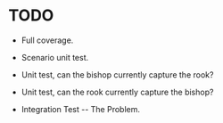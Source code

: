 # TODO

- Full coverage.
- Scenario unit test.
- Unit test, can the bishop currently capture the rook?
- Unit test, can the rook currently capture the bishop?

- Integration Test -- The Problem.
